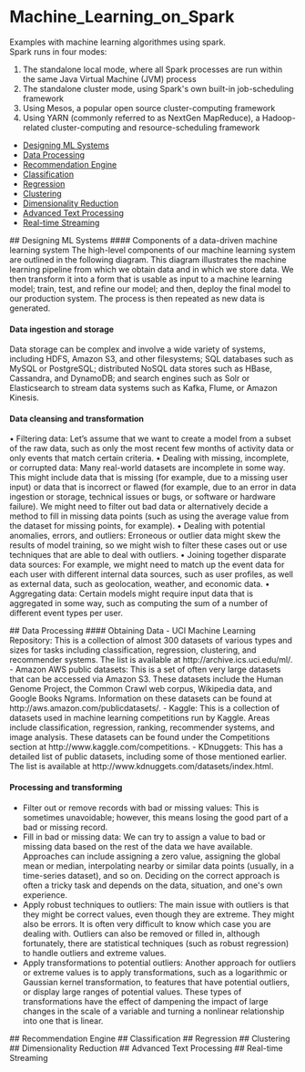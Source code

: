 # Machine_Learning_on_Spark
Examples with machine learning algorithmes using spark.<br>
Spark runs in four modes:<br>
1. The standalone local mode, where all Spark processes are run within the same Java Virtual Machine (JVM) process<br>
2. The standalone cluster mode, using Spark's own built-in job-scheduling framework<br>
3. Using Mesos, a popular open source cluster-computing framework<br>
4. Using YARN (commonly referred to as NextGen MapReduce), a Hadoop-related cluster-computing and resource-scheduling framework<br>


* [Designing ML Systems](#project1)
* [Data Processing](#project2)
* [Recommendation Engine](#project3)
* [Classification](#project4)
* [Regression](#project5)
* [Clustering](#project6)
* [Dimensionality Reduction](#project7)
* [Advanced Text Processing](#project8)
* [Real-time Streaming](#project9)


<a name="project1">
## Designing ML Systems
</a>
#### Components of a data-driven machine learning system
The high-level components of our machine learning system are outlined in the following diagram. This diagram illustrates the machine learning pipeline from which we obtain data and in which we store data. We then transform it into a form that is usable as input to a machine learning model; train, test, and refine our model; and then, deploy the final model to our production system. The process is then repeated as new data is generated.

#### Data ingestion and storage
Data storage can be complex and involve a wide variety of systems, including HDFS, Amazon S3, and other filesystems; SQL databases such as MySQL or PostgreSQL; distributed NoSQL data stores such as HBase, Cassandra, and DynamoDB; and search engines such as Solr or Elasticsearch to stream data systems such as Kafka, Flume, or Amazon Kinesis.

#### Data cleansing and transformation
• Filtering data: Let’s assume that we want to create a model from a subset of the raw data, such as only the most recent few months of activity data or only events that match certain criteria.
• Dealing with missing, incomplete, or corrupted data: Many real-world datasets are incomplete in some way. This might include data that is missing (for example, due to a missing user input) or data that is incorrect or flawed (for example, due to an error in data ingestion or storage, technical issues or bugs, or software or hardware failure). We might need to filter out bad data or alternatively decide a method to fill in missing data points (such as using the average value from the dataset for missing points, for example).
• Dealing with potential anomalies, errors, and outliers: Erroneous or outlier data might skew the results of model training, so we might wish to filter these cases out or use techniques that are able to deal with outliers.
• Joining together disparate data sources: For example, we might need to match up the event data for each user with different internal data sources, such as user profiles, as well as external data, such as geolocation, weather, and economic data.
• Aggregating data: Certain models might require input data that is aggregated in some way, such as computing the sum of a number of different event types per user.

<a name="project2">
## Data Processing
</a>
#### Obtaining Data
- UCI Machine Learning Repository: This is a collection of almost 300 datasets of various types and sizes for tasks including classification, regression, clustering, and recommender systems. The list is available at http://archive.ics.uci.edu/ml/.
- Amazon AWS public datasets: This is a set of often very large datasets that can be accessed via Amazon S3. These datasets include the Human Genome Project, the Common Crawl web corpus, Wikipedia data, and Google Books Ngrams. Information on these datasets can be found at http://aws.amazon.com/publicdatasets/.
- Kaggle: This is a collection of datasets used in machine learning competitions run by Kaggle. Areas include classification, regression, ranking, recommender systems, and image analysis. These datasets can be found under the Competitions section at http://www.kaggle.com/competitions.
- KDnuggets: This has a detailed list of public datasets, including some of those mentioned earlier. The list is available at http://www.kdnuggets.com/datasets/index.html.

#### Processing and transforming
- Filter out or remove records with bad or missing values: This is sometimes unavoidable; however, this means losing the good part of a bad or
missing record.
- Fill in bad or missing data: We can try to assign a value to bad or missing data based on the rest of the data we have available. Approaches can include assigning a zero value, assigning the global mean or median, interpolating nearby or similar data points (usually, in a time-series dataset), and so on. Deciding on the correct approach is often a tricky task and depends on the data, situation, and one's own experience.
- Apply robust techniques to outliers: The main issue with outliers is that they might be correct values, even though they are extreme. They might also be errors. It is often very difficult to know which case you are dealing with. Outliers can also be removed or filled in, although fortunately, there are statistical techniques (such as robust regression) to handle outliers and extreme values.
- Apply transformations to potential outliers: Another approach for
outliers or extreme values is to apply transformations, such as a logarithmic or Gaussian kernel transformation, to features that have potential outliers, or display large ranges of potential values. These types of transformations have the effect of dampening the impact of large changes in the scale of a variable and turning a nonlinear relationship into one that is linear.


<a name="project3">
## Recommendation Engine
</a>


<a name="project4">
## Classification
</a>

<a name="project5">
## Regression
</a>

<a name="project6">
## Clustering
</a>

<a name="project7">
## Dimensionality Reduction
</a>

<a name="project8">
## Advanced Text Processing
</a>

<a name="project9">
## Real-time Streaming
</a>






